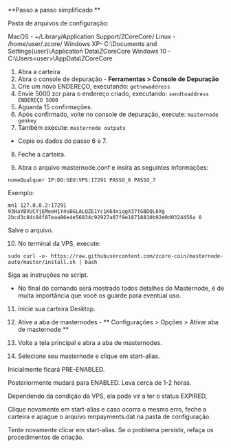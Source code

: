 **Passo a passo simplificado **

Pasta de arquivos de configuração:

MacOS - ~/Library/Application Support/ZCoreCore/
Linux - /home/user/.zcore/
Windows XP- C:\Documents and Settings\{user}\Application Data\ZCoreCore
Windows 10 - C:\Users\<user>\AppData\ZCoreCore

1. Abra a carteira
2. Abra o console de depuração - **Ferramentas > Console de Depuração**
3. Crie um novo ENDEREÇO, executando: `getnewaddress`
4. Envie 5000 zcr para o endereço criado, executando: `sendtoaddress ENDEREÇO 5000`
5. Aguarda 15 confirmações.
6. Após confirmado, volte no console de depuração, execute: `masternode genkey`
7. Também execute: `masternode outputs`

- Copie os dados do passo 6 e 7.

8. Feche a carteira.

9. Abra o arquivo masternode.conf e insira as seguintes informações:

```
nomeQualquer IP:DO:SEU:VPS:17291 PASSO_6 PASSO_7
```

Exemplo: 
```
mn1 127.0.0.2:17291 93HaYBVUCYjEMeeH1Y4sBGLALQZE1Yc1K64xiqgX37tGBDQL8Xg 2bcd3c84c84f87eaa86e4e56834c92927a07f9e18718810b92e0d0324456a 0
```

Salve o arquivo.

10. No terminal da VPS, execute:
```
sudo curl -o- https://raw.githubusercontent.com/zcore-coin/masternode-auto/master/install.sh | bash
```
Siga as instruções no script.

* No final do comando será mostrado todos detalhes do Masternode, é de muita importância que você os guarde
para eventual uso.

11. Inicie sua carteira Desktop.

12. Ative a aba de masternodes - ** Configurações > Opções > Ativar aba de masternode **

13. Volte a tela principal e abra a aba de masternodes.

14. Selecione seu masternode e clique em start-alias.


Inicialmente ficará PRE-ENABLED.

Posteriormente mudará para ENABLED. Leva cerca de 1-2 horas.

Dependendo da condição da VPS, ela pode vir a ter o status EXPIRED,

Clique novamente em start-alias e caso ocorra o mesmo erro, feche a carteira e apague o arquivo mnpayments.dat na pasta de configuração.

Tente novamente clicar em start-alias. Se o problema persistir, refaça os procedimentos de criação.

